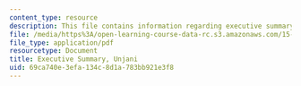 ```yaml
---
content_type: resource
description: This file contains information regarding executive summary.
file: /media/https%3A/open-learning-course-data-rc.s3.amazonaws.com/15-s07-globalhealth-lab-spring-2013/69ca740e3efa134c8d1a783bb921e3f8_MIT15_S07S13_exe_sum_unj.pdf
file_type: application/pdf
resourcetype: Document
title: Executive Summary, Unjani
uid: 69ca740e-3efa-134c-8d1a-783bb921e3f8
---
```

